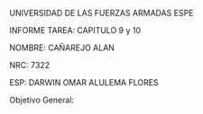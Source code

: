 UNIVERSIDAD DE LAS FUERZAS ARMADAS ESPE

INFORME TAREA: CAPITULO 9 y 10

NOMBRE: CAÑAREJO ALAN

NRC: 7322

ESP: DARWIN OMAR ALULEMA FLORES

Objetivo General:
